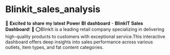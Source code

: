 # Blinkit_sales_analysis
🚀 𝐄𝐱𝐜𝐢𝐭𝐞𝐝 𝐭𝐨 𝐬𝐡𝐚𝐫𝐞 𝐦𝐲 𝐥𝐚𝐭𝐞𝐬𝐭 𝐏𝐨𝐰𝐞𝐫 𝐁𝐈 𝐝𝐚𝐬𝐡𝐛𝐨𝐚𝐫𝐝 - 𝐁𝐥𝐢𝐧𝐤𝐈𝐓 𝐒𝐚𝐥𝐞𝐬 𝐃𝐚𝐬𝐡𝐛𝐨𝐚𝐫𝐝! 🚀
⭕BlinkIt is a leading retail company specializing in delivering high-quality products to customers with exceptional service.This interactive dashboard offers deep insights into sales performance across various outlets, item types, and fat content categories. 
